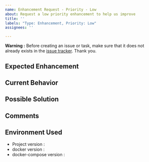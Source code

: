 ```yaml
---
name: Enhancement Request - Priority - Low
about: Request a low priority enhancement to help us improve
title: ''
labels: "Type: Enhancement, Priority: Low"
assignees: ''

---
```


**Warning :** Before creating an issue or task, make sure that it does not already exists in the [issue tracker](../). Thank you.

## Expected Enhancement
<!-- Give a brief description of how the system should work -->

## Current Behavior
<!-- Give a brief description of how the system actually works -->

## Possible Solution
<!-- If possible give some possible solutions -->

## Comments
<!-- Add further comments if needed -->

## Environment Used
- Project version : <!-- this projects version (see VERSION file) -->
- docker version : <!-- the version of docker (docker -v) -->
- docker-compose version : <!-- the version of docker-compose (docker-compose -v) -->
